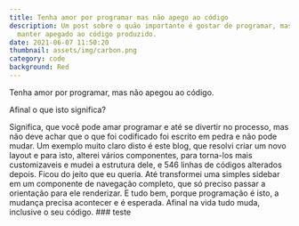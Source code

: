 ```yaml
---
title: Tenha amor por programar mas não apego ao código
description: Um post sobre o quão importante é gostar de programar, mas sem se
  manter apegado ao código produzido.
date: 2021-06-07 11:50:20
thumbnail: assets/img/carbon.png
category: code
background: Red
---
```

Tenha amor por programar, mas não apegou ao código. 

Afinal o que isto significa?

Significa, que você pode amar programar e até se divertir no processo, mas não deve achar que o que foi codificado foi escrito em pedra e não pode mudar.
Um exemplo muito claro disto é  este blog, que resolvi criar um novo layout e para isto, alterei vários componentes, para torna-los mais customizaveis e mudei a estrutura dele, e 546 linhas de códigos alterados depois. Ficou do jeito que eu queria.
Até transformei uma simples sidebar em um componente de navegação completo, que só preciso passar a orientação para ele renderizar. E tudo bem, porque programação é  isto, a mudança precisa acontecer e é esperada. Afinal na vida tudo muda, inclusive o seu código. ### teste